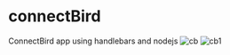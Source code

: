 # connectBird
ConnectBird app using handlebars and nodejs
![cb](https://user-images.githubusercontent.com/31858286/76646455-ffcbff80-6580-11ea-83b1-f58b10afb17d.png)
![cb1](https://user-images.githubusercontent.com/31858286/76646465-03f81d00-6581-11ea-8a52-1f7d7e4bde81.png)
